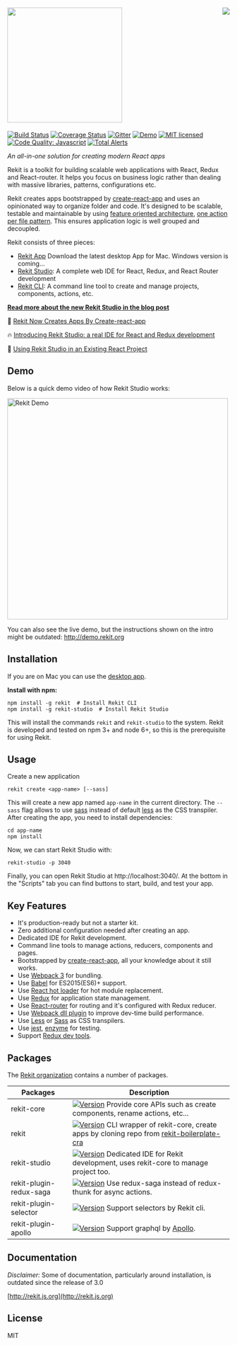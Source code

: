 # <img src="/images/logo_text.png?raw=true" width="260"> [<img align="right" src="https://opencollective.com/rekit/tiers/backers.svg?avatarHeight=60"/>](https://opencollective.com/rekit)

[![Build Status](https://travis-ci.org/rekit/rekit.svg?branch=master)](https://travis-ci.org/supnate/rekit)
[![Coverage Status](https://img.shields.io/codecov/c/github/rekit/rekit/master.svg)](https://codecov.io/github/rekit/rekit)
[![Gitter](https://badges.gitter.im/supnate/rekit.svg)](https://gitter.im/rekitjs/Lobby?utm_source=share-link&utm_medium=link&utm_campaign=share-link)
[![Demo](https://img.shields.io/badge/demo-link-blue.svg)](http://demo.rekit.org)
[![MIT licensed](https://img.shields.io/badge/license-MIT-blue.svg)](./LICENSE)
[![Code Quality: Javascript](https://img.shields.io/lgtm/grade/javascript/g/supnate/rekit.svg?logo=lgtm&logoWidth=18)](https://lgtm.com/projects/g/supnate/rekit/context:javascript)
[![Total Alerts](https://img.shields.io/lgtm/alerts/g/supnate/rekit.svg?logo=lgtm&logoWidth=18)](https://lgtm.com/projects/g/supnate/rekit/alerts)

*An all-in-one solution for creating modern React apps*

Rekit is a toolkit for building scalable web applications with React, Redux and React-router. It helps you focus on business logic rather than dealing with massive libraries, patterns, configurations etc.

Rekit creates apps bootstrapped by [create-react-app](https://github.com/facebook/create-react-app) and uses an opinionated way to organize folder and code. It's designed to be scalable, testable and maintainable by using [feature oriented architecture](https://medium.com/@nate_wang/feature-oriented-architecture-for-web-applications-2b48e358afb0), [one action per file pattern](https://medium.com/@nate_wang/a-new-approach-for-managing-redux-actions-91c26ce8b5da#.9em77fuwk). This ensures application logic is well grouped and decoupled.

Rekit consists of three pieces:
 - [Rekit App](https://github.com/rekit/rekit-app/releases) Download the latest desktop App for Mac. Windows version is coming...
 - [Rekit Studio](https://medium.com/free-code-camp/introducing-rekit-studio-a-real-ide-for-react-and-redux-development-baf0c99cb542): A complete web IDE for React, Redux, and React Router development
 - [Rekit CLI](http://rekit.js.org/docs/cli.html): A command line tool to create and manage projects, components, actions, etc.

[**Read more about the new Rekit Studio in the blog post**](https://medium.com/@nate_wang/rekit-3-0-531742d0c2c9?sk=5bfe6383ae43d6b18063a070abd79d34)

🎉  [Rekit Now Creates Apps By Create-react-app](https://medium.com/@nate_wang/rekit-now-creates-apps-by-create-react-app-3f0d82fd64f3)

🔥  [Introducing Rekit Studio: a real IDE for React and Redux development](https://medium.com/@nate_wang/introducing-rekit-studio-a-real-ide-for-react-and-redux-development-baf0c99cb542)

🎉  [Using Rekit Studio in an Existing React Project](https://medium.com/@nate_wang/using-rekit-studio-in-an-existing-react-project-39713d9667b)

## Demo

Below is a quick demo video of how Rekit Studio works:

[<img src="/images/rekit-studio-youtube.png" width="500" alt="Rekit Demo"/>](https://youtu.be/i53XffYtWMc "Rekit Demo")

You can also see the live demo, but the instructions shown on the intro might be outdated: http://demo.rekit.org

## Installation

If you are on Mac you can use the [desktop app](https://github.com/rekit/rekit-app/releases).

**Install with npm:**

```
npm install -g rekit  # Install Rekit CLI
npm install -g rekit-studio  # Install Rekit Studio
```

This will install the commands `rekit` and `rekit-studio` to the system. Rekit is developed and tested on npm 3+ and node 6+, so this is the prerequisite for using Rekit.

## Usage
Create a new application
```
rekit create <app-name> [--sass]
```
This will create a new app named `app-name` in the current directory. The `--sass` flag allows to use [sass](https://sass-lang.com/) instead of default [less](http://lesscss.org/) as the CSS transpiler. After creating the app, you need to install dependencies:
```
cd app-name
npm install
```
Now, we can start Rekit Studio with:
```
rekit-studio -p 3040
```
Finally, you can open Rekit Studio at http://localhost:3040/. At the bottom in the "Scripts" tab you can find buttons to start, build, and test your app.

## Key Features
 * It's production-ready but not a starter kit.
 * Zero additional configuration needed after creating an app.
 * Dedicated IDE for Rekit development.
 * Command line tools to manage actions, reducers, components and pages.
 * Bootstrapped by [create-react-app](https://github.com/facebook/create-react-app), all your knowledge about it still works.
 * Use [Webpack 3](http://webpack.js.org) for bundling.
 * Use [Babel](https://babeljs.io/) for ES2015(ES6)+ support.
 * Use [React hot loader](http://gaearon.github.io/react-hot-loader/) for hot module replacement.
 * Use [Redux](http://redux.js.org/) for application state management.
 * Use [React-router](https://github.com/reactjs/react-router) for routing and it's configured with Redux reducer.
 * Use [Webpack dll plugin](https://webpack.js.org/plugins/dll-plugin/#src/components/Sidebar/Sidebar.jsx) to improve dev-time build performance.
 * Use [Less](http://lesscss.org/) or [Sass](https://sass-lang.com/) as CSS transpilers.
 * Use [jest](https://facebook.github.io/jest/), [enzyme](https://github.com/airbnb/enzyme) for testing.
 * Support [Redux dev tools](https://chrome.google.com/webstore/detail/redux-devtools/lmhkpmbekcpmknklioeibfkpmmfibljd).

## Packages
The [Rekit organization](https://github.com/rekit) contains a number of packages.

| Packages  | Description |
| --- | --- |
| rekit-core |[![Version](http://img.shields.io/npm/v/rekit-core.svg)](https://www.npmjs.org/package/rekit-core) Provide core APIs such as create components, rename actions, etc... |
| rekit |[![Version](http://img.shields.io/npm/v/rekit.svg)](https://www.npmjs.org/package/rekit) CLI wrapper of rekit-core, create apps by cloning repo from [rekit-boilerplate-cra](https://github.com/supnate/rekit-boilerplate-cra)  |
| rekit-studio |[![Version](http://img.shields.io/npm/v/rekit-studio.svg)](https://www.npmjs.org/package/rekit-studio) Dedicated IDE for Rekit development, uses rekit-core to manage project too. |
| rekit-plugin-redux-saga |[![Version](http://img.shields.io/npm/v/rekit-plugin-redux-saga.svg)](https://www.npmjs.org/package/rekit-plugin-redux-saga) Use redux-saga instead of redux-thunk for async actions. |
| rekit-plugin-selector |[![Version](http://img.shields.io/npm/v/rekit-plugin-selector.svg)](https://www.npmjs.org/package/rekit-plugin-selector) Support selectors by Rekit cli. |
| rekit-plugin-apollo |[![Version](http://img.shields.io/npm/v/rekit-plugin-apollo.svg)](https://www.npmjs.org/package/rekit-plugin-apollo) Support graphql by [Apollo](https://www.apollographql.com/). |

## Documentation

*Disclaimer:* Some of documentation, particularly around installation, is outdated since the release of 3.0

[http://rekit.js.org](http://rekit.js.org)

## License
MIT
